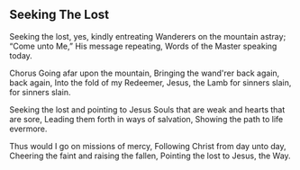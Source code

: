 ## Seeking The Lost

Seeking the lost, yes, kindly entreating
Wanderers on the mountain astray;
“Come unto Me,” His message repeating,
Words of the Master speaking today.

Chorus
Going afar upon the mountain,
Bringing the wand'rer back again, back again,
Into the fold of my Redeemer, 
Jesus, the Lamb for sinners slain, for sinners slain.

Seeking the lost and pointing to Jesus
Souls that are weak and hearts that are sore,
Leading them forth in ways of salvation,
Showing the path to life evermore.

Thus would I go on missions of mercy,
Following Christ from day unto day,
Cheering the faint and raising the fallen,
Pointing the lost to Jesus, the Way.